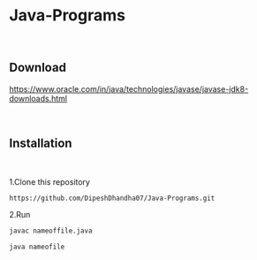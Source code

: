 # Java-Programs

<br>

## Download

https://www.oracle.com/in/java/technologies/javase/javase-jdk8-downloads.html

<br>

## Installation

<br>

1.Clone this repository

```html
https://github.com/DipeshDhandha07/Java-Programs.git
```

2.Run

```html
javac nameoffile.java
```
```html
java nameofile
```

